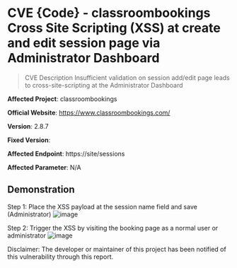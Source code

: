 # CVE {Code} - classroombookings Cross Site Scripting (XSS) at create and edit session page via Administrator Dashboard

> CVE Description
	Insufficient validation on session add/edit page leads to cross-site-scripting at the Administrator Dashboard

**Affected Project**: classroombookings

**Official Website**:  https://www.classroombookings.com/

**Version**: 2.8.7

**Fixed Version**: 

**Affected Endpoint**:  https://site/sessions

**Affected Parameter**: N/A

## Demonstration

Step 1: Place the XSS payload at the session name field and save (Administrator)
![image](https://github.com/user-attachments/assets/0584886d-cb13-4090-8873-1fa05635d2b9)


Step 2: Trigger the XSS by visiting the booking page as a normal user or administrator
![image](https://github.com/user-attachments/assets/713c9586-d4a8-4709-a42b-06daafeb9e31)



Disclaimer: The developer or maintainer of this project has been notified of this vulnerability through this report.
